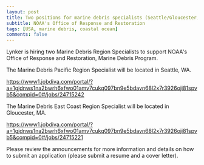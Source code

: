 ```yaml
---
layout: post
title: Two positions for marine debris specialists (Seattle/Gloucester, USA)
subtitle: NOAA's Office of Response and Restoration
tags: [USA, marine debris, coastal ocean]
comments: false
---
```

Lynker is hiring two Marine Debris Region Specialists to support NOAA's Office of Response and Restoration, Marine Debris Program.

The Marine Debris Pacific Region Specialist will be located in Seattle, WA.

https://www1.jobdiva.com/portal/?a=1gjdnws1na2bwrh6xfwo01amv7cukq097bn9e5bdavn68l2x7r3926oji81spvb5&compid=0#/jobs/24715242

The Marine Debris East Coast Region Specialist will be located in Gloucester, MA.

https://www1.jobdiva.com/portal/?a=1gjdnws1na2bwrh6xfwo01amv7cukq097bn9e5bdavn68l2x7r3926oji81spvb5&compid=0#/jobs/24715221

Please review the announcements for more information and details on how to submit an application (please submit a resume and a cover letter).
